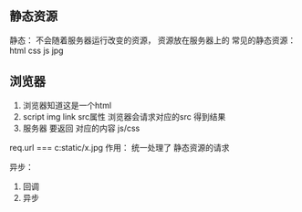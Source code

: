 ## 静态资源 
静态： 不会随着服务器运行改变的资源， 资源放在服务器上的
常见的静态资源： html css js jpg

## 浏览器

1. 浏览器知道这是一个html
2. script img link src属性 浏览器会请求对应的src 得到结果
3. 服务器 要返回 对应的内容  js/css

req.url === c:static/x.jpg
作用： 统一处理了 静态资源的请求

异步：
1. 回调
2. 异步